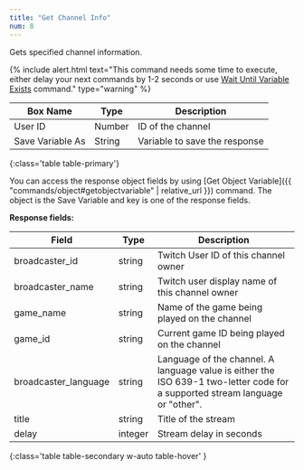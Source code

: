 ```yaml
---
title: "Get Channel Info"
num: 8
---
```


Gets specified channel information.

{% include alert.html text="This command needs some time to execute, either delay your next commands by 1-2 seconds or use <a href='/docs/commands/wait#waituntilvariableexists'>Wait Until Variable Exists</a> command." type="warning" %} 

| Box Name | Type | Description | 
|-------|--------|--------
|User ID|Number|ID of the channel
|Save Variable As|String|Variable to save the response
{:class='table table-primary'}

You can access the response object fields by using [Get Object Variable]({{ "commands/object#getobjectvariable" | relative_url }}) command. The object is the Save Variable and key is one of the response fields.


**Response fields:**

| Field | Type| Description| 
|-------|--------|--------
|broadcaster_id|	string	|Twitch User ID of this channel owner
|broadcaster_name|	string|	Twitch user display name of this channel owner
|game_name|	string|	Name of the game being played on the channel
|game_id|	string|	Current game ID being played on the channel
|broadcaster_language|	string|	Language of the channel. A language value is either the ISO 639-1 two-letter code for a supported stream language or "other".
|title|	string|	Title of the stream
|delay	|integer|	Stream delay in seconds
{:class='table table-secondary w-auto table-hover' }











